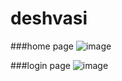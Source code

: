 # deshvasi
###home page
![image](https://user-images.githubusercontent.com/89837239/173492799-c4f3f31d-8f8c-4e74-81e6-2dfcfad30db7.png)

###login page
![image](https://user-images.githubusercontent.com/89837239/173492652-5070aa59-0ac7-44f5-9c84-4600b4de6c17.png)
